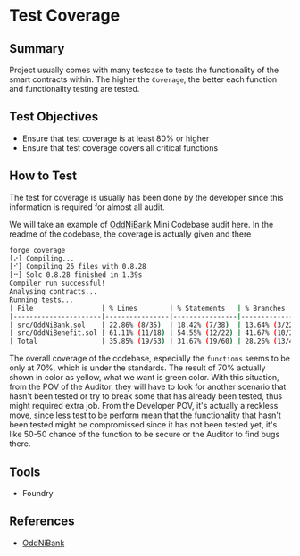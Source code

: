 # Test Coverage

## Summary

Project usually comes with many testcase to tests the functionality of the smart contracts within. The higher the `Coverage`, the better each function and functionality testing are tested.

## Test Objectives
- Ensure that test coverage is at least 80% or higher
- Ensure that test coverage covers all critical functions

## How to Test
The test for coverage is usually has been done by the developer since this information is required for almost all audit. 

We will take an example of [OddNiBank](https://github.com/Kiinzu/ODD-NI-bank) Mini Codebase audit here. In the readme of the codebase, the coverage is actually given and there 

```bash
forge coverage
[⠔] Compiling...
[⠊] Compiling 26 files with 0.8.28
[⠒] Solc 0.8.28 finished in 1.39s
Compiler run successful!
Analysing contracts...
Running tests...
| File                 | % Lines        | % Statements   | % Branches     | % Funcs       |
|----------------------|----------------|----------------|----------------|---------------|
| src/OddNiBank.sol    | 22.86% (8/35)  | 18.42% (7/38)  | 13.64% (3/22)  | 71.43% (5/7)  |
| src/OddNiBenefit.sol | 61.11% (11/18) | 54.55% (12/22) | 41.67% (10/24) | 66.67% (2/3)  |
| Total                | 35.85% (19/53) | 31.67% (19/60) | 28.26% (13/46) | 70.00% (7/10) |
```

The overall coverage of the codebase, especially the `functions` seems to be only at 70%, which is under the standards. The result of 70% actually shown in color as yellow, what we want is green color. With this situation, from the POV of the Auditor, they will have to look for another scenario that hasn't been tested or try to break some that has already been tested, thus might required extra job. From the Developer POV, it's actually a reckless move, since less test to be perform mean that the functionality that hasn't been tested might be compromissed since it has not been tested yet, it's like 50-50 chance of the function to be secure or the Auditor to find bugs there.

## Tools
- Foundry

## References
- [OddNiBank](https://github.com/Kiinzu/ODD-NI-bank)